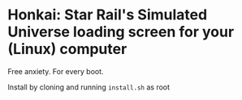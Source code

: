 # Honkai: Star Rail's Simulated Universe loading screen for your (Linux) computer

Free anxiety. For every boot.

Install by cloning and running `install.sh` as root
